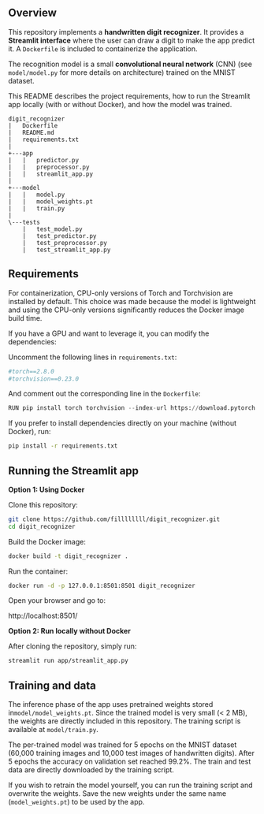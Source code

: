 ## Overview

This repository implements a **handwritten digit recognizer**.
It provides a **Streamlit interface** where the user can draw a digit to make the app predict it.
A `Dockerfile` is included to containerize the application.

The recognition model is a small **convolutional neural network** (CNN) (see `model/model.py` for more details on architecture) trained on the MNIST dataset.

This README describes the project requirements, how to run the Streamlit app locally (with or without Docker), and how the model was trained.

```arduino 
digit_recognizer
|   Dockerfile
|   README.md
|   requirements.txt
|               
+---app
|   |   predictor.py
|   |   preprocessor.py
|   |   streamlit_app.py
|                        
+---model
|   |   model.py
|   |   model_weights.pt
|   |   train.py
|           
\---tests
    |   test_model.py
    |   test_predictor.py
    |   test_preprocessor.py
    |   test_streamlit_app.py
```

## Requirements

For containerization, CPU-only versions of Torch and Torchvision are installed by default.
This choice was made because the model is lightweight and using the CPU-only versions significantly reduces the Docker image build time.

If you have a GPU and want to leverage it, you can modify the dependencies:

Uncomment the following lines in `requirements.txt`:
```python
#torch==2.8.0
#torchvision==0.23.0
```
And comment out the corresponding line in the `Dockerfile`:
```python
RUN pip install torch torchvision --index-url https://download.pytorch.org/whl/cpu
```

If you prefer to install dependencies directly on your machine (without Docker), run:
```bash
pip install -r requirements.txt
```

## Running the Streamlit app

**Option 1: Using Docker**

Clone this repository:
```bash 
git clone https://github.com/fillllllll/digit_recognizer.git
cd digit_recognizer
```

Build the Docker image:
```bash
docker build -t digit_recognizer .
```

Run the container:
```bash
docker run -d -p 127.0.0.1:8501:8501 digit_recognizer
```

Open your browser and go to:

http://localhost:8501/

**Option 2: Run locally without Docker**

After cloning the repository, simply run:
```bash
streamlit run app/streamlit_app.py
```
## Training and data

The inference phase of the app uses pretrained weights stored in`model/model_weights.pt`.
Since the trained model is very small (< 2 MB), the weights are directly included in this repository.
The training script is available at `model/train.py`.

The per-trained model was trained for 5 epochs on the MNIST dataset (60,000 training images and 10,000 test images of handwritten digits). After 5 epochs the accuracy on validation set reached 99.2%. The train and test data are directly downloaded by the training script.

If you wish to retrain the model yourself, you can run the training script and overwrite the weights. Save the new weights under the same name (`model_weights.pt`) to be used by the app.